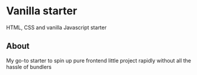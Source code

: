 # Vanilla starter

HTML, CSS and vanilla Javascript starter

## About

My go-to starter to spin up pure frontend little project rapidly without all the hassle of bundlers
